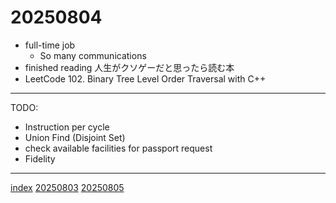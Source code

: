 <head><meta name="viewport" content="width=device-width, initial-scale=1.0, user-scalable=yes" /><meta charset="UTF-8"></head>

# 20250804

- full-time job
	- So many communications
- finished reading 人生がクソゲーだと思ったら読む本
- LeetCode 102. Binary Tree Level Order Traversal with C++

---

TODO:

- Instruction per cycle
- Union Find (Disjoint Set)
- check available facilities for passport request
- Fidelity

---

[index](../../index.html)
[20250803](20250803.html)
[20250805](20250805.html)
